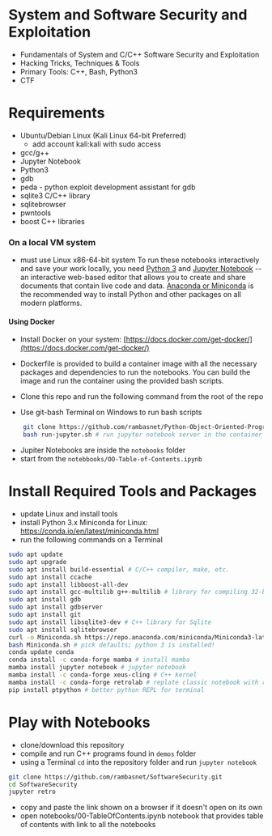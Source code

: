 # System and Software Security and Exploitation

- Fundamentals of System and C/C++ Software Security and Exploitation
- Hacking Tricks, Techniques & Tools
- Primary Tools: C++, Bash, Python3
- CTF

# Requirements

- Ubuntu/Debian Linux (Kali Linux 64-bit Preferred)
  - add account kali:kali with sudo access
- gcc/g++
- Jupyter Notebook
- Python3
- gdb
- peda - python exploit development assistant for gdb
- sqlite3 C/C++ library
- sqlitebrowser
- pwntools
- boost C++ libraries

### On a local VM system

- must use Linux x86-64-bit system
To run these notebooks interactively and save your work locally, you need [Python 3](https://www.python.org/) and [Jupyter Notebook](http://jupyter.org/) -- an interactive web-based editor that allows you to create and share documents that contain live code and data. [Anaconda or Miniconda](https://www.anaconda.com/products/distribution) is the recommended way to install Python and other packages on all modern platforms.

#### Using Docker

- Install Docker on your system: [https://docs.docker.com/get-docker/](https://docs.docker.com/get-docker/)

- Dockerfile is provided to build a container image with all the necessary packages and dependencies to run the notebooks. You can build the image and run the container using the provided bash scripts.

- Clone this repo and run the following command from the root of the repo
- Use git-bash Terminal on Windows to run bash scripts

```bash
    git clone https://github.com/rambasnet/Python-Object-Oriented-Programming.git
    bash run-jupyter.sh # run jupyter notebook server in the container
```

- Jupiter Notebooks are inside the `notebooks` folder
- start from the `notebbooks/OO-Table-of-Contents.ipynb`


# Install Required Tools and Packages

- update Linux and install tools
- install Python 3.x Miniconda for Linux: https://conda.io/en/latest/miniconda.html
- run the following commands on a Terminal

```bash
sudo apt update
sudo apt upgrade
sudo apt install build-essential # C/C++ compiler, make, etc.
sudo apt install ccache
sudo apt install libboost-all-dev
sudo apt install gcc-multilib g++-multilib # library for compiling 32-bit
sudo apt install gdb
sudo apt install gdbserver
sudo apt install git
sudo apt install libsqlite3-dev # C++ library for Sqlite
sudo apt install sqlitebrowser
curl -o Miniconda.sh https://repo.anaconda.com/miniconda/Miniconda3-latest-Linux-x86_64.sh
bash Miniconda.sh # pick defaults; python 3 is installed!
conda update conda
conda install -c conda-forge mamba # install mamba
mamba install jupyter notebook # jupyter notebook
mamba install -c conda-forge xeus-cling # C++ kernel
mamba install -c conda-forge retrolab # replate classic notebook with retro style
pip install ptpython # better python REPL for terminal
```

# Play with Notebooks

- clone/download this repository
- compile and run C++ programs found in `demos` folder
- using a Terminal `cd` into the repository folder and run `jupyter notebook`

```bash
git clone https://github.com/rambasnet/SoftwareSecurity.git
cd SoftwareSecurity
jupyter retro
```

- copy and paste the link shown on a browser if it doesn't open on its own
- open notebooks/00-TableOfContents.ipynb notebook that provides table of contents with link to all the notebooks
